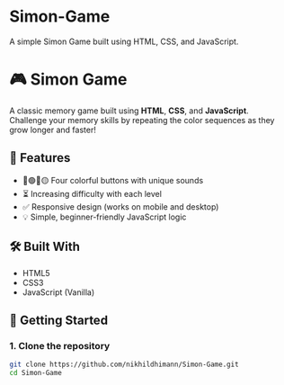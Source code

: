 # Simon-Game
A simple Simon Game built using HTML, CSS, and JavaScript.

# 🎮 Simon Game

A classic memory game built using **HTML**, **CSS**, and **JavaScript**.  
Challenge your memory skills by repeating the color sequences as they grow longer and faster!

## 📌 Features

- 🔴🟢🔵🟡 Four colorful buttons with unique sounds
- ⏳ Increasing difficulty with each level
- ✅ Responsive design (works on mobile and desktop)
- 💡 Simple, beginner-friendly JavaScript logic

## 🛠️ Built With

- HTML5
- CSS3
- JavaScript (Vanilla)

## 🚀 Getting Started

### 1. Clone the repository

```bash
git clone https://github.com/nikhildhimann/Simon-Game.git
cd Simon-Game
